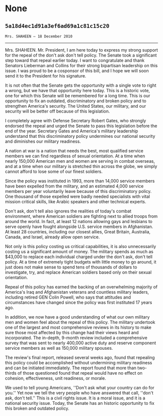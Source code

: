 # None
## `5a18d4ec1d91a3ef6ad69a1c81c15c20`
`Mrs. SHAHEEN — 18 December 2010`

---


Mrs. SHAHEEN. Mr. President, I am here today to express my strong 
support for the repeal of the don't ask don't tell policy. The Senate 
took a significant step toward that repeal earlier today. I want to 
congratulate and thank Senators Lieberman and Collins for their strong 
bipartisan leadership on this issue. I was proud to be a cosponsor of 
this bill, and I hope we will soon send it to the President for his 
signature.

It is not often that the Senate gets the opportunity with a single 
vote to right a wrong, but we have that opportunity here today. This is 
a historic vote, one for which this Senate will be remembered for a 
long time. This is our opportunity to fix an outdated, discriminatory 
and broken policy and to strengthen America's security. The United 
States, our military, and our security will be better off because of 
this legislation.

I completely agree with Defense Secretary Robert Gates, who strongly 
endorsed the repeal and urged the Senate to pass this legislation 
before the end of the year. Secretary Gates and America's military 
leadership understand that this discriminatory policy undermines our 
national security and diminishes our military readiness.

A nation at war is a nation that needs the best, most qualified 
service members we can find regardless of sexual orientation. At a time 
when nearly 150,000 American men and women are serving in combat 
overseas, and at a time when our military is stretched thin across the 
globe, we simply cannot afford to lose some of our finest soldiers.

Since the policy was instituted in 1993, more than 14,000 service 
members have been expelled from the military, and an estimated 4,000 
service members per year voluntarily leave because of this 
discriminatory policy. One thousand of those expelled were badly needed 
specialists with vital mission critical skills, like Arabic speakers 
and other technical experts.

Don't ask, don't tell also ignores the realities of today's combat 
environment, where American soldiers are fighting next to allied troops 
from around the world. In fact, at least 12 nations allowing gays and 
lesbians to serve openly have fought alongside U.S. service members in 
Afghanistan. At least 28 countries, including our closest allies, Great 
Britain, Australia, Canada, and Israel, already allow open service.

Not only is this policy costing us critical capabilities, it is also 
unnecessarily costing us a significant amount of money. The military 
spends as much as $43,000 to replace each individual charged under the 
don't ask, don't tell policy. At a time of extremely tight budgets with 
little money to go around, it just does not make sense to spend tens of 
thousands of dollars to investigate, try, and replace American soldiers 
based only on their sexual orientation.

Repeal of this policy has earned the backing of an overwhelming 
majority of America's Iraq and Afghanistan veterans and countless 
military leaders, including retired GEN Colin Powell, who says that 
attitudes and circumstances have changed since the policy was first 
instituted 17 years ago.

In addition, we now have a good understanding of what our own 
military men and women feel about the repeal of this policy. The 
military undertook one of the largest and most comprehensive reviews in 
its history to make sure those most affected by this change had their 
views heard and incorporated. The in-depth, 9-month review included a 
comprehensive survey that was sent to nearly 400,000 active duty and 
reserve component service members as well as 150,000 military spouses.

The review's final report, released several weeks ago, found that 
repealing this policy could be accomplished without undermining 
military readiness and can be initiated immediately. The report found 
that more than two-thirds of those questioned found that repeal would 
have no effect on cohesion, effectiveness, unit readiness, or morale.

We used to tell young Americans, ''Don't ask what your country can do 
for you.'' Yet now we tell the very people who have answered that call, 
''don't ask, don't tell.'' This is a civil rights issue. It is a moral 
issue, and it is a national security issue. Today, the Senate has an 
historic opportunity to fix this broken and outdated policy.